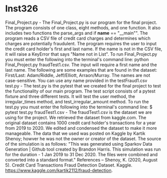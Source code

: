 # Inst326
Final_Project.py - 
The Final_Project.py is our program for the final project. The program consists of one class, eight methods, and one function. It also includes two functions the parse_args 
and if __name__ == "__main"". The program reads a CSV file of credit card charges and determines which charges are potentially fraudulent. 
The program requires the user to input the credit card holder's first and last name. If the name is not in the CSV file, it will raise a KeyError that says "Name not in List". 
To run Final_Project.py you must enter the following into the terminal's command line: 
python Final_Project.py fraudTest1.csv.
The input will require a first name and the last name. The following are some examples that are found in the dataset: 
First/Last:
Adam/Riddle,
Jeff/Elliott,
Arraon/Murray. 
The names are not case-sensitive. You can use any name provided in the testFraud1.csv 
test.py - 
The test.py is the pytest that we created for the final project to test the functionality of our main program. The test script consists of a pytest fixture and three 
different tests. It will test the user method, the irregular_times method, and test_irregular_amount method. 
To run the test.py you must enter the following into the terminal's command line: 
$ pytest test.py
fraudTest1.csv -
The fraudTest1.csv is the dataset we are using for the project. We retrieved the dataset from kaggle.com. The original dataset contains 1000 credit card holder's 
transactions for a year from 2019 to 2020. We edited and condensed the dataset to make it more manageable. The data that we used was posted on Kaggle by 
Kartik Shenoy; howver he was not the owner or creator of the dataset. 
The source of the simulation is as follows: 
"This was generated using Sparkov Data Generation | Github tool created by Brandon Harris. This simulation was run for the duration - 1 Jan 2019 to 31 Dec 2020. 
The files were combined and converted into a standard format." 
References – 
Shenoy, K. (2020, August 5). Credit Card Transactions Fraud Detection Dataset. Kaggle. https://www.kaggle.com/kartik2112/fraud-detection. 
